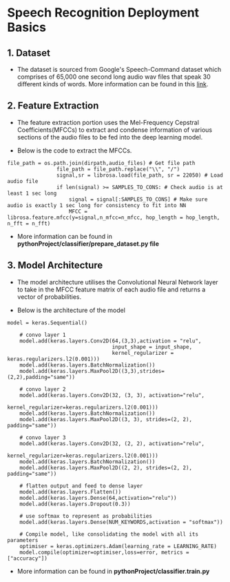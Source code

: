 # Speech Recognition Deployment Basics

## 1. Dataset
- The dataset is sourced from Google's Speech-Command dataset which comprises of 65,000 one second long audio wav files that speak 30 different kinds of words. More information can be found in this [link](https://research.google/blog/launching-the-speech-commands-dataset/).

## 2. Feature Extraction
- The feature extraction portion uses the Mel-Frequency Cepstral Coefficients(MFCCs) to extract and condense information of various sections of the audio files to be fed into the deep learning model.

- Below is the code to extract the MFCCs.
```
file_path = os.path.join(dirpath,audio_files) # Get file path
                file_path = file_path.replace("\\", "/")
                signal,sr = librosa.load(file_path, sr = 22050) # Load audio file
                if len(signal) >= SAMPLES_TO_CONS: # Check audio is at least 1 sec long
                    signal = signal[:SAMPLES_TO_CONS] # Make sure audio is exactly 1 sec long for consistency to fit into NN
                    MFCC = librosa.feature.mfcc(y=signal,n_mfcc=n_mfcc, hop_length = hop_length, n_fft = n_fft)
```
- More information can be found in  **pythonProject/classifier/prepare_dataset.py file**

## 3. Model Architecture
- The model architecture utilises the Convolutional Neural Network layer to take in the MFCC feature matrix of each audio file and returns a vector of probabilities. 

- Below is the architecture of the model

```
model = keras.Sequential()

    # convo layer 1
    model.add(keras.layers.Conv2D(64,(3,3),activation = "relu",
                                  input_shape = input_shape,
                                  kernel_regularizer = keras.regularizers.l2(0.001)))
    model.add(keras.layers.BatchNormalization())
    model.add(keras.layers.MaxPool2D((3,3),strides=(2,2),padding="same"))

    # convo layer 2
    model.add(keras.layers.Conv2D(32, (3, 3), activation="relu",
                                  kernel_regularizer=keras.regularizers.l2(0.001)))
    model.add(keras.layers.BatchNormalization())
    model.add(keras.layers.MaxPool2D((3, 3), strides=(2, 2), padding="same"))

    # convo layer 3
    model.add(keras.layers.Conv2D(32, (2, 2), activation="relu",
                                  kernel_regularizer=keras.regularizers.l2(0.001)))
    model.add(keras.layers.BatchNormalization())
    model.add(keras.layers.MaxPool2D((2, 2), strides=(2, 2), padding="same"))

    # flatten output and feed to dense layer
    model.add(keras.layers.Flatten())
    model.add(keras.layers.Dense(64,activation="relu"))
    model.add(keras.layers.Dropout(0.3))

    # use softmax to represent as probabilities
    model.add(keras.layers.Dense(NUM_KEYWORDS,activation = "softmax"))

    # Compile model, like consolidating the model with all its parameters
    optimiser = keras.optimizers.Adam(learning_rate = LEARNING_RATE)
    model.compile(optimizer=optimiser,loss=error, metrics = ["accuracy"])
```
- More information can be found in **pythonProject/classifier.train.py**


